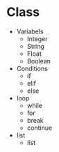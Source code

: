 # Class

- Variabels
    - Integer
    - String
    - Float
    - Boolean
- Conditions
    - if
    - elif
    - else
- loop
    - while
    - for
    - break
    - continue
- list
    - list
